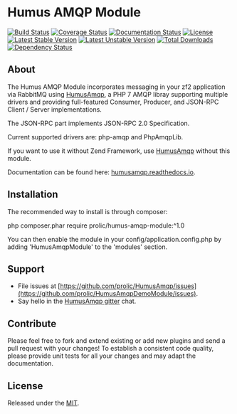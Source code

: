 Humus AMQP Module
=================

[![Build Status](https://travis-ci.org/prolic/HumusAmqpModule.svg)](https://travis-ci.org/prolic/HumusAmqpModule)
[![Coverage Status](https://coveralls.io/repos/github/prolic/HumusAmqpModule/badge.svg?branch=master)](https://coveralls.io/github/prolic/HumusAmqpModule?branch=master)
[![Documentation Status](https://readthedocs.org/projects/humusamqp/badge/?version=latest)](https://readthedocs.org/projects/humusamqp/badge/?version=latest)
[![License](https://poser.pugx.org/prolic/humus-amqp-module/license.svg)](https://packagist.org/packages/prolic/humus-amqp-module)
[![Latest Stable Version](https://poser.pugx.org/prolic/humus-amqp-module/v/stable.svg)](https://packagist.org/packages/prolic/humus-amqp-module)
[![Latest Unstable Version](https://poser.pugx.org/prolic/humus-amqp-module/v/unstable.svg)](https://packagist.org/packages/prolic/humus-amqp-module)
[![Total Downloads](https://poser.pugx.org/prolic/humus-amqp-module/downloads.svg)](https://packagist.org/packages/prolic/humus-amqp-module)
[![Dependency Status](https://www.versioneye.com/php/prolic:humus-amqp-module/dev-master/badge.svg)](https://www.versioneye.com/php/prolic:humus-amqp-module)

## About

The Humus AMQP Module incorporates messaging in your zf2 application via RabbitMQ using [HumusAmqp](https://github.com/prolic/HumusAmqp>),
a PHP 7 AMQP libray supporting multiple drivers and providing full-featured Consumer, Producer, and JSON-RPC Client / Server implementations.

The JSON-RPC part implements JSON-RPC 2.0 Specification.

Current supported drivers are: php-amqp and PhpAmqpLib.

If you want to use it without Zend Framework, use [HumusAmqp](https://github.com/prolic/HumusAmqp/) without this module.

Documentation can be found here: [humusamqp.readthedocs.io](https://humusamqp.readthedocs.io/).

## Installation

The recommended way to install is through composer:

php composer.phar require prolic/humus-amqp-module:^1.0

You can then enable the module in your config/application.config.php by adding 'HumusAmqpModule' to the 'modules' section.

## Support

- File issues at [https://github.com/prolic/HumusAmqp/issues](https://github.com/prolic/HumusAmqpDemoModule/issues).
- Say hello in the [HumusAmqp gitter](https://gitter.im/prolic/HumusAmqp) chat.

## Contribute

Please feel free to fork and extend existing or add new plugins and send a pull request with your changes!
To establish a consistent code quality, please provide unit tests for all your changes and may adapt the documentation.

## License

Released under the [MIT](LICENSE.txt).